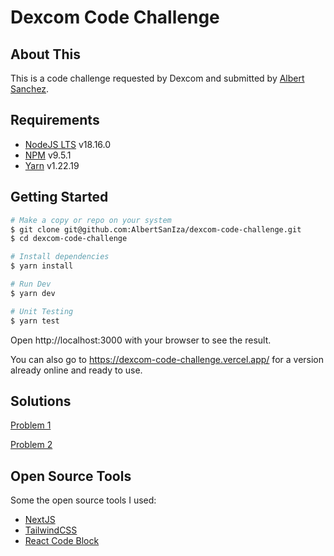 # Dexcom Code Challenge

## About This

This is a code challenge requested by Dexcom and submitted by [Albert Sanchez](https://www.linkedin.com/in/albertsaniza).

## Requirements

-   [NodeJS LTS](https://nodejs.org/en/) v18.16.0
-   [NPM](https://nodejs.org/en/) v9.5.1
-   [Yarn](https://classic.yarnpkg.com/lang/en/docs/install) v1.22.19

## Getting Started

```bash
# Make a copy or repo on your system
$ git clone git@github.com:AlbertSanIza/dexcom-code-challenge.git
$ cd dexcom-code-challenge

# Install dependencies
$ yarn install

# Run Dev
$ yarn dev

# Unit Testing
$ yarn test

```

Open http://localhost:3000 with your browser to see the result.

You can also go to https://dexcom-code-challenge.vercel.app/ for a version already online and ready to use.

## Solutions

[Problem 1](https://github.com/AlbertSanIza/dexcom-code-challenge/blob/main/solutions/problem-1.ts)

[Problem 2](https://github.com/AlbertSanIza/dexcom-code-challenge/blob/main/solutions/problem-2.ts)

## Open Source Tools

Some the open source tools I used:

-   [NextJS](https://nextjs.org/)
-   [TailwindCSS](https://tailwindcss.com/)
-   [React Code Block](https://github.com/rajinwonderland/react-code-blocks)
